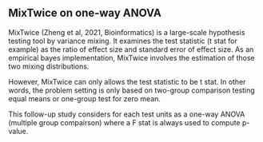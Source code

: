 ## MixTwice on one-way ANOVA

MixTwice (Zheng et al, 2021, Bioinformatics) is a large-scale hypothesis testing tool by variance mixing. It examines the test statistic (t stat for example) as the ratio of effect size and standard error of effect size. As an empirical bayes implementation, MixTwice involves the estimation of those two mixing distributions.

However, MixTwice can only allows the test statistic to be t stat. In other words, the problem setting is only based on two-group comparison testing equal means or one-group test for zero mean.

This follow-up study considers for each test units as a one-way ANOVA (multiple group compairson) where a F stat is always used to compute p-value.